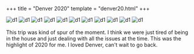
+++
title = "Denver 2020"
template = "denver20.html"
+++

![d1](/images/photography/denver/denver2.JPG)
![d1](/images/photography/denver/denver3.JPG)
![d1](/images/photography/denver/denver4.JPG)
![d1](/images/photography/denver/denver5.JPG)
![d1](/images/photography/denver/denver6.JPG)
![d1](/images/photography/denver/denver7.JPG)
![d1](/images/photography/denver/denver8.JPG)
![d1](/images/photography/denver/denver9.JPG)
![d1](/images/photography/denver/denver10.JPG)
![d1](/images/photography/denver/denver11.JPG)
![d1](/images/photography/denver/denver12.JPG)  
<br>
This trip was kind of spur of the moment.  I think we were just tired of being in
the house and just dealing with all the issues at the time.  This was the highlight
of 2020 for me. I loved Denver, can't wait to go back. 

